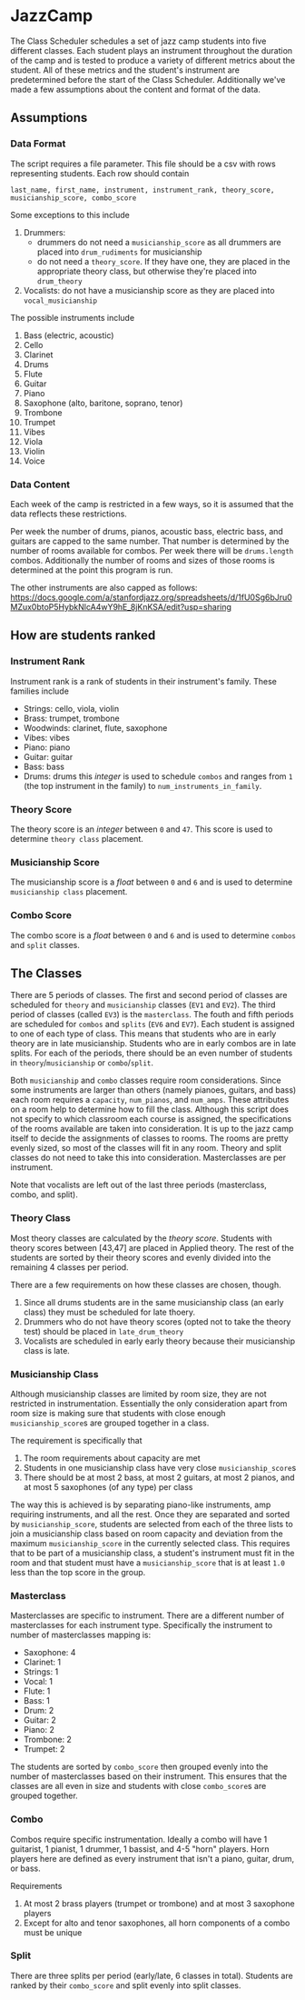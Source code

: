 # JazzCamp

The Class Scheduler schedules a set of jazz camp students into five different classes.
Each student plays an instrument throughout the duration of the camp and is tested to
produce a variety of different metrics about the student. All of these metrics and the
student's instrument are predetermined before the start of the Class Scheduler. 
Additionally we've made a few assumptions about the content and format of the data.

## Assumptions
### Data Format

The script requires a file parameter. This file should be a csv with rows representing
students. Each row should contain
```
last_name, first_name, instrument, instrument_rank, theory_score, musicianship_score, combo_score 
```
Some exceptions to this include 
1. Drummers: 
    - drummers do not need a `musicianship_score` as all drummers are placed into 
      `drum_rudiments` for musicianship
    - do not need a `theory_score`. If they have one, they are placed in the appropriate 
      theory class, but otherwise they're placed into `drum_theory`
2. Vocalists: do not have a musicianship score as they are placed into `vocal_musicianship`


The possible instruments include
1. Bass (electric, acoustic)
2. Cello
3. Clarinet
4. Drums
5. Flute
6. Guitar
7. Piano
8. Saxophone (alto, baritone, soprano, tenor)
9. Trombone
10. Trumpet
11. Vibes
12. Viola
13. Violin
14. Voice

### Data Content

Each week of the camp is restricted in a few ways, so it is assumed that the data reflects 
these restrictions.

Per week the number of drums, pianos, acoustic bass, electric bass, and guitars are capped to
the same number. That number is determined by the number of rooms available for combos. Per week
there will be `drums.length` combos. Additionally the number of rooms and sizes of those rooms
is determined at the point this program is run.

The other instruments are also capped as follows:
https://docs.google.com/a/stanfordjazz.org/spreadsheets/d/1fU0Sg6bJru0MZux0btoP5HybkNlcA4wY9hE_8jKnKSA/edit?usp=sharing


## How are students ranked
### Instrument Rank

Instrument rank is a rank of students in their instrument's family. These families include
- Strings: cello, viola, violin
- Brass: trumpet, trombone
- Woodwinds: clarinet, flute, saxophone
- Vibes: vibes
- Piano: piano
- Guitar: guitar
- Bass: bass
- Drums: drums
this _integer_ is used to schedule `combos` and ranges from `1` (the top instrument in the family) to `num_instruments_in_family`.

### Theory Score

The theory score is an _integer_ between `0` and `47`. This score is used to determine `theory class` placement.

### Musicianship Score

The musicianship score is a _float_ between `0` and `6` and is used to determine `musicianship class` placement.

### Combo Score

The combo score is a _float_ between `0` and `6` and is used to determine `combos` and `split` classes.

## The Classes

There are 5 periods of classes. The first and second period of classes are scheduled for `theory` and `musicianship` 
classes (`EV1` and `EV2`). The third period of classes (called `EV3`) is the `masterclass`. The fouth and fifth periods
are scheduled for `combos` and `splits` (`EV6` and `EV7`). Each student is assigned to one of each type of class. This
means that students who are in early theory are in late musicianship. Students who are in early combos are in late splits.
For each of the periods, there should be an even number of students in `theory`/`musicianship` or `combo`/`split`.

Both `musicianship` and `combo` classes require room considerations. Since some instruments are larger than others
(namely pianoes, guitars, and bass) each room requires a `capacity`, `num_pianos`, and `num_amps`. These attributes
on a room help to determine how to fill the class. Although this script does not specify to which classroom each 
course is assigned, the specifications of the rooms available are taken into consideration. It is up to the jazz
camp itself to decide the assignments of classes to rooms. The rooms are pretty evenly sized, so most of the 
classes will fit in any room. Theory and split classes do not need to take this into consideration. Masterclasses
are per instrument.

Note that vocalists are left out of the last three periods (masterclass, combo, and split).

### Theory Class
Most theory classes are calculated by the _theory score_. Students with theory scores between [43,47] are placed in 
Applied theory. The rest of the students are sorted by their theory scores and evenly divided into the remaining
4 classes per period.

There are a few requirements on how these classes are chosen, though. 
1. Since all drums students are in the same musicianship class (an early class) they must be scheduled for late thoery.
2. Drummers who do not have theory scores (opted not to take the theory test) should be placed in `late_drum_theory`
3. Vocalists are scheduled in early early theory because their musicianship class is late.

### Musicianship Class
Although musicianship classes are limited by room size, they are not restricted in instrumentation. Essentially
the only consideration apart from room size is making sure that students with close enough `musicianship_score`s 
are grouped together in a class.

The requirement is specifically that 
1. The room requirements about capacity are met
2. Students in one musicianship class have very close `musicianship_score`s
3. There should be at most 2 bass, at most 2 guitars, at most 2 pianos, and at most 5 saxophones (of any type) per class 

The way this is achieved is by separating piano-like instruments, amp requiring instruments, and all the rest.
Once they are separated and sorted by `musicianship_score`, students are selected from each of the three lists
to join a musicianship class based on room capacity and deviation from the maximum `musicianship_score` in the
currently selected class. This requires that to be part of a musicianship class, a student's instrument must fit
in the room and that student must have a `musicianship_score` that is at least `1.0` less than the top score in
the group.


### Masterclass

Masterclasses are specific to instrument. There are a different number of masterclasses for each instrument type.
Specifically the instrument to number of masterclasses mapping is:
- Saxophone: 4
- Clarinet: 1
- Strings: 1
- Vocal: 1
- Flute: 1
- Bass: 1
- Drum: 2
- Guitar: 2
- Piano: 2
- Trombone: 2
- Trumpet: 2

The students are sorted by `combo_score` then grouped evenly into the number of masterclasses based on their instrument.
This ensures that the classes are all even in size and students with close `combo_score`s are grouped together.

### Combo

Combos require specific instrumentation. Ideally a combo will have 1 guitarist, 1 pianist, 1 drummer, 1 bassist,
and 4-5 "horn" players. Horn players here are defined as every instrument that isn't a piano, guitar, drum, or bass.

Requirements
1. At most 2 brass players (trumpet or trombone) and at most 3 saxophone players
2. Except for alto and tenor saxophones, all horn components of a combo must be unique


### Split
There are three splits per period (early/late, 6 classes in total). Students are ranked by their `combo_score` and split
evenly into split classes.
